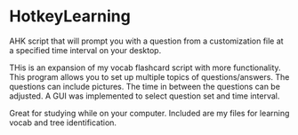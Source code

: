 # HotkeyLearning
AHK script that will prompt you with a question from a customization file at a specified time interval on your desktop.

THis is an expansion of my vocab flashcard script with more functionality. This program allows you to set up multiple topics of questions/answers. The questions can include pictures. The time in between the questions can be adjusted. A GUI was implemented to select question set and time interval.

Great for studying while on your computer. Included are my files for learning vocab and tree identification.

